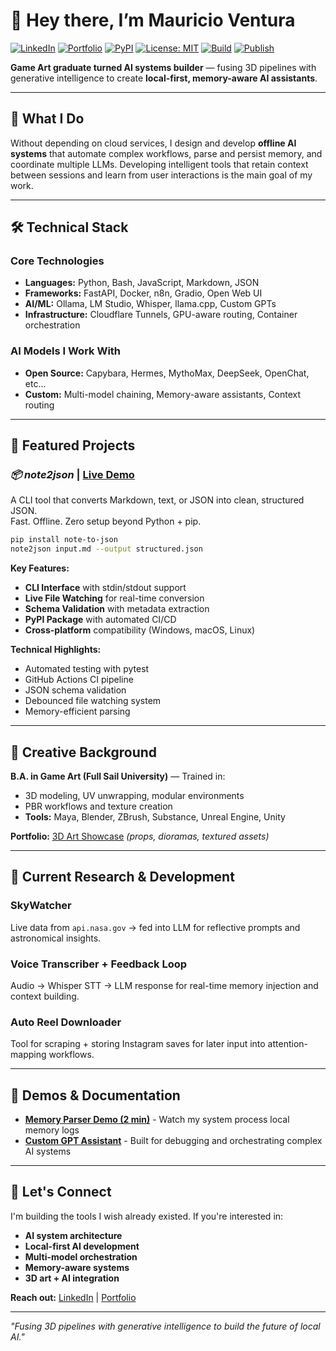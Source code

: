 # 👋 Hey there, I’m Mauricio Ventura
<!-- Badges: consistent style / colors -->
[![LinkedIn](https://img.shields.io/badge/LinkedIn-Connect-blue?style=flat&logo=linkedin)](https://linkedin.com/in/mauricio-ventura-52a14425a)
[![Portfolio](https://img.shields.io/badge/Portfolio-3D%20Art-red?style=flat&logo=google-drive)](https://drive.google.com/drive/folders/1dkPJfTs0yhIqHl96e7kushHLTKjZIwOc)
[![PyPI](https://img.shields.io/pypi/v/note-to-json?logo=pypi&label=pypi)](https://pypi.org/project/note-to-json/)
[![License: MIT](https://img.shields.io/badge/License-MIT-yellow.svg?logo=github)](https://opensource.org/licenses/MIT)
[![Build](https://img.shields.io/github/actions/workflow/status/Mugiwara555343/note-to-json-demo/python-ci.yml?branch=main&logo=github&label=build)](#)
[![Publish](https://github.com/Mugiwara555343/note2json/actions/workflows/publish.yml/badge.svg)](https://github.com/Mugiwara555343/note2json/actions/workflows/publish.yml)

**Game Art graduate turned AI systems builder** — fusing 3D pipelines with generative intelligence to create **local-first, memory-aware AI assistants**.

---

## 🎯 What I Do

Without depending on cloud services, I design and develop **offline AI systems** that automate complex workflows, parse and persist memory, and coordinate multiple LLMs. Developing intelligent tools that retain context between sessions and learn from user interactions is the main goal of my work.

---

## 🛠️ Technical Stack

### **Core Technologies**
- **Languages:** Python, Bash, JavaScript, Markdown, JSON
- **Frameworks:** FastAPI, Docker, n8n, Gradio, Open Web UI
- **AI/ML:** Ollama, LM Studio, Whisper, llama.cpp, Custom GPTs
- **Infrastructure:** Cloudflare Tunnels, GPU-aware routing, Container orchestration

### **AI Models I Work With**
- **Open Source:** Capybara, Hermes, MythoMax, DeepSeek, OpenChat, etc...
- **Custom:** Multi-model chaining, Memory-aware assistants, Context routing

---

## 🚀 Featured Projects

### ***📦 note2json*** | [Live Demo](https://github.com/Mugiwara555343/note-to-json-demo)
A CLI tool that converts Markdown, text, or JSON into clean, structured JSON.  
Fast. Offline. Zero setup beyond Python + pip.
```bash
pip install note-to-json
note2json input.md --output structured.json
```

**Key Features:**
- **CLI Interface** with stdin/stdout support
- **Live File Watching** for real-time conversion
- **Schema Validation** with metadata extraction
- **PyPI Package** with automated CI/CD
- **Cross-platform** compatibility (Windows, macOS, Linux)

**Technical Highlights:**
- Automated testing with pytest
- GitHub Actions CI pipeline
- JSON schema validation
- Debounced file watching system
- Memory-efficient parsing

---

## 🎨 Creative Background

**B.A. in Game Art (Full Sail University)** — Trained in:
- 3D modeling, UV unwrapping, modular environments
- PBR workflows and texture creation
- **Tools:** Maya, Blender, ZBrush, Substance, Unreal Engine, Unity

**Portfolio:** [3D Art Showcase](https://github.com/Mugiwara555343/3d-showcase) *(props, dioramas, textured assets)*

---

## 🔬 Current Research & Development

### **SkyWatcher**
Live data from `api.nasa.gov` → fed into LLM for reflective prompts and astronomical insights.

### **Voice Transcriber + Feedback Loop**
Audio → Whisper STT → LLM response for real-time memory injection and context building.

### **Auto Reel Downloader**
Tool for scraping + storing Instagram saves for later input into attention-mapping workflows.

---

## 🎥 Demos & Documentation

- **[Memory Parser Demo (2 min)](https://www.youtube.com/watch?v=XArldnlAzNk&list=PLJZZVgAZEPgRKOkU9iObWylXccGp8RQKH&index=1)** - Watch my system process local memory logs
- **[Custom GPT Assistant](https://chatgpt.com/g/g-686d56d1a8048191bd32fdb5704d2eb4-memoryarchitect-gpt)** - Built for debugging and orchestrating complex AI systems

---

## 💬 Let's Connect

I'm building the tools I wish already existed. If you're interested in:
- **AI system architecture**
- **Local-first AI development**
- **Multi-model orchestration**
- **Memory-aware systems**
- **3D art + AI integration**

**Reach out:** [LinkedIn](https://linkedin.com/in/mauricio-ventura-52a14425a) | [Portfolio](https://drive.google.com/drive/folders/1dkPJfTs0yhIqHl96e7kushHLTKjZIwOc)

---

*"Fusing 3D pipelines with generative intelligence to build the future of local AI."*
